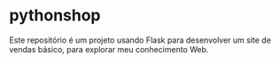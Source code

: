 # pythonshop
Este repositório é um projeto usando Flask para desenvolver um site de vendas básico, para explorar meu conhecimento Web.
